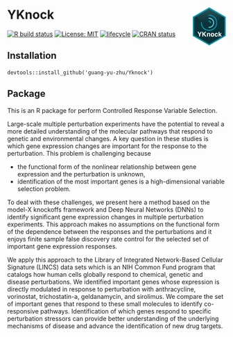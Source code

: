 # YKnock <img src="man/figures/logo.png" align="right" width=15% />

  [![R build status](https://github.com/microsoft/wpa/workflows/R-CMD-check/badge.svg)](https://github.com/guang-yu-zhu/YKnock)
  [![License: MIT](https://img.shields.io/badge/License-MIT-yellow.svg)](https://opensource.org/licenses/MIT/)
  [![lifecycle](https://img.shields.io/badge/lifecycle-maturing-blue.svg)](https://lifecycle.r-lib.org/articles/stages.html)
  [![CRAN status](https://www.r-pkg.org/badges/version/wpa)](https://CRAN.R-project.org/)

## Installation
```
devtools::install_github('guang-yu-zhu/Yknock')
```

## Package

This is an R package for perform Controlled Response Variable Selection.

Large-scale multiple perturbation experiments have the potential to reveal a more detailed understanding of the molecular pathways that respond to genetic and environmental changes. A key question in these studies is which gene expression changes are important for the response to the perturbation. This problem is challenging because

* the functional form of the nonlinear relationship between gene expression and the perturbation is unknown, 
* identification of the most important genes is a high-dimensional variable selection problem. 

To deal with these challenges, we present here a method based on the model-X knockoffs framework and Deep Neural Networks (DNNs) to identify significant gene expression changes in multiple perturbation experiments. This approach makes no assumptions on the functional form of the  dependence between the responses and the perturbations and it enjoys finite sample false discovery rate control for the selected set of important gene expression responses. 


We apply this approach to the Library of Integrated Network-Based Cellular Signature (LINCS) data sets which is an NIH Common Fund program that catalogs how human cells globally respond to chemical, genetic and disease perturbations. We identified important genes whose expression is directly modulated in response to perturbation with anthracycline, vorinostat, trichostatin-a, geldanamycin, and sirolimus. We compare the set of important genes that respond to these small molecules to identify co-responsive pathways. Identification of which genes respond to specific perturbation stressors can provide better understanding of  the underlying mechanisms of disease and advance the identification of new drug targets. 

